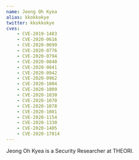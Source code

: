 ```yaml
---
name: Jeong Oh Kyea
alias: kkokkokye
twitter: kkokkokye
cves:
    - CVE-2019-1483
    - CVE-2020-0616
    - CVE-2020-0699
    - CVE-2020-0776
    - CVE-2020-0794
    - CVE-2020-0840
    - CVE-2020-0841
    - CVE-2020-0942
    - CVE-2020-0962
    - CVE-2020-1004
    - CVE-2020-1009
    - CVE-2020-1030
    - CVE-2020-1070
    - CVE-2020-1078
    - CVE-2020-1081
    - CVE-2020-1154
    - CVE-2020-1330
    - CVE-2020-1405
    - CVE-2020-17014
---
```

Jeong Oh Kyea is a Security Researcher at THEORI.
